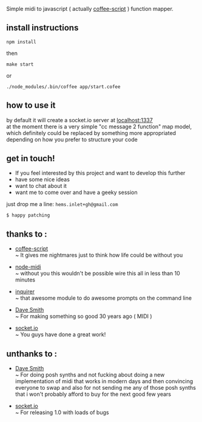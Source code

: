 Simple midi to javascript ( actually [coffee-script](http://coffeescript.org/) ) function mapper.

## install instructions

````
npm install
````

then

````
make start
````

or

````
./node_modules/.bin/coffee app/start.cofee
````
## how to use it

by default it will create a socket.io server at [localhost:1337](http://localhost:1337)  
at the moment there is a very simple "cc message 2 function" map model, which
definitely could be replaced by something more appropriated depending on how
you prefer to structure your code

## get in touch!

 - If you feel interested by this project and want to develop this further
 - have some nice ideas 
 - want to chat about it
 - want me to come over and have a geeky session  

just drop me a line: ````hems.inlet+gh@gmail.com````

````
$ happy patching
````

## thanks to :  
 * [coffee-script](http://coffeescript.org/)  
 ~ It gives me nightmares just to think how life could be without you

 * [node-midi](https://github.com/justinlatimer/node-midi)  
 ~ without you this wouldn't be possible wire this all in less than 10 minutes 

 * [inquirer](https://www.npmjs.org/package/inquirer)  
 ~ that awesome module to do awesome prompts on the command line  

 * [Dave Smith](http://www.davesmithinstruments.com/)  
 ~ For making something so good 30 years ago ( MIDI )

 * [socket.io](http://socket.io/)  
 ~ You guys have done a great work!

## unthanks to :  

 * [Dave Smith](http://www.davesmithinstruments.com/)  
 ~ For doing posh synths and not fucking about doing a new implementation of
 midi that works in modern days and then convincing everyone to swap and also
 for not sending me any of those posh synths that i won't probably afford to
 buy for the next good few years

 * [socket.io](http://socket.io/)  
 ~ For releasing 1.0 with loads of bugs